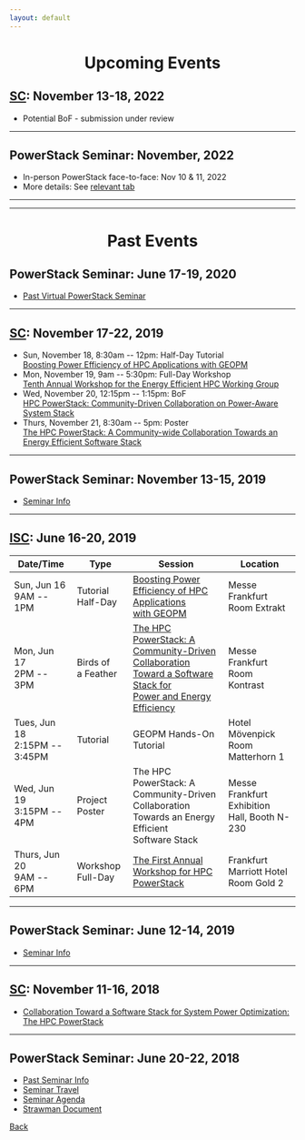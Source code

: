 ```yaml
---
layout: default
---
```

<h1 align="center">Upcoming Events</h1>

## [SC](https://sc22.supercomputing.org/): November 13-18, 2022
* Potential BoF - submission under review

---

## PowerStack Seminar: November, 2022
* In-person PowerStack face-to-face: Nov 10 & 11, 2022
* More details: See [relevant tab](powerstack22.html)

---
---

<h1 align="center">Past Events</h1>

## PowerStack Seminar: June 17-19, 2020
* [Past Virtual PowerStack Seminar](raitenhaslach20.html)

---

## [SC](https://sc19.supercomputing.org/): November 17-22, 2019
* Sun, November 18, 8:30am -- 12pm: Half-Day Tutorial<br>[Boosting Power Efficiency of HPC Applications with GEOPM](https://sc19.supercomputing.org/presentation/?id=tut166&sess=sess178)
* Mon, November 19, 9am -- 5:30pm: Full-Day Workshop<br>[Tenth Annual Workshop for the Energy Efficient HPC Working Group](https://sc19.supercomputing.org/presentation/?id=wksp111&sess=sess123)
* Wed, November 20, 12:15pm -- 1:15pm: BoF<br>[HPC PowerStack: Community-Driven Collaboration on Power-Aware System Stack](https://sc19.supercomputing.org/?post_type=page&p=3480&sess=sess340)
* Thurs, November 21, 8:30am -- 5pm: Poster<br>[The HPC PowerStack: A Community-wide Collaboration Towards an Energy Efficient Software Stack](https://sc19.supercomputing.org/presentation/?id=rpost214&sess=sess348)

---

## PowerStack Seminar: November 13-15, 2019
* [Seminar Info](powerstack-nov19.html)

---

## [ISC](https://isc-hpc.com): June 16-20, 2019

| Date/Time                        | Type                  | Session                                                                                                                        | Location                                        |
|----------------------------------|-----------------------|--------------------------------------------------------------------------------------------------------------------------------|-------------------------------------------------|
| Sun, Jun 16<br>9AM -- 1PM        | Tutorial<br>Half-Day  | [Boosting Power Efficiency of HPC Applications<br>with GEOPM](isc19-tutorial.html)                                                   | Messe Frankfurt<br>Room Extrakt                 |
| Mon, Jun 17<br>2PM -- 3PM        | Birds of<br>a Feather | [The HPC PowerStack: A Community-Driven<br>Collaboration Toward a Software Stack for<br>Power and Energy Efficiency](isc19-bof.html) | Messe Frankfurt<br>Room Kontrast                |
| Tues, Jun 18<br>2:15PM -- 3:45PM | Tutorial              | GEOPM Hands-On Tutorial                                                                                                        | Hotel Mövenpick<br>Room Matterhorn 1            |
| Wed, Jun 19<br>3:15PM -- 4PM     | Project Poster        | The HPC PowerStack: A Community-Driven<br>Collaboration Towards an Energy Efficient<br>Software Stack                          | Messe Frankfurt<br>Exhibition Hall, Booth N-230 |
| Thurs, Jun 20<br>9AM -- 6PM      | Workshop<br>Full-Day  | [The First Annual Workshop for HPC PowerStack](isc19-workshop.html)                                                                     | Frankfurt Marriott Hotel<br>Room Gold 2         |

---

## PowerStack Seminar: June 12-14, 2019
* [Seminar Info](lrz19.html)

---

## [SC](https://sc18.supercomputing.org/): November 11-16, 2018
* [Collaboration Toward a Software Stack for System Power Optimization: The HPC PowerStack](https://sc18.supercomputing.org/presentation/?id=bof217&sess=sess450)

---

## PowerStack Seminar: June 20-22, 2018
* [Past Seminar Info](raitenhaslach18.html)
* [Seminar Travel](travel18.html)
* [Seminar Agenda](agenda18.html)
* [Strawman Document](strawman.pdf)


[Back](./)
